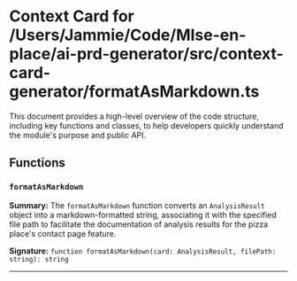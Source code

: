 # Context Card for /Users/Jammie/Code/MIse-en-place/ai-prd-generator/src/context-card-generator/formatAsMarkdown.ts

This document provides a high-level overview of the code structure, including key functions and classes, to help developers quickly understand the module's purpose and public API.

## Functions

### `formatAsMarkdown`

**Summary:** The `formatAsMarkdown` function converts an `AnalysisResult` object into a markdown-formatted string, associating it with the specified file path to facilitate the documentation of analysis results for the pizza place's contact page feature.

**Signature:** `function formatAsMarkdown(card: AnalysisResult, filePath: string): string`

---
